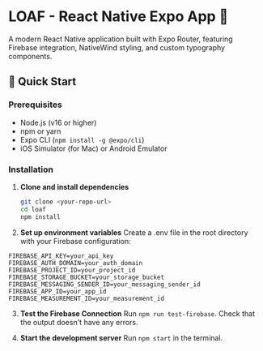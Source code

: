 # LOAF - React Native Expo App 🍞

A modern React Native application built with Expo Router, featuring Firebase integration, NativeWind styling, and custom typography components.

## 🚀 Quick Start

### Prerequisites
- Node.js (v16 or higher)
- npm or yarn
- Expo CLI (`npm install -g @expo/cli`)
- iOS Simulator (for Mac) or Android Emulator

### Installation

1. **Clone and install dependencies**
   ```bash
   git clone <your-repo-url>
   cd loaf
   npm install

2. **Set up environment variables**
Create a .env file in the root directory with your Firebase configuration:
```
FIREBASE_API_KEY=your_api_key
FIREBASE_AUTH_DOMAIN=your_auth_domain
FIREBASE_PROJECT_ID=your_project_id
FIREBASE_STORAGE_BUCKET=your_storage_bucket
FIREBASE_MESSAGING_SENDER_ID=your_messaging_sender_id
FIREBASE_APP_ID=your_app_id
FIREBASE_MEASUREMENT_ID=your_measurement_id
```

3. **Test the Firebase Connection**
Run ``npm run test-firebase``. Check that the output doesn't have any errors.

4. **Start the development server**
Run `npm start` in the terminal.

